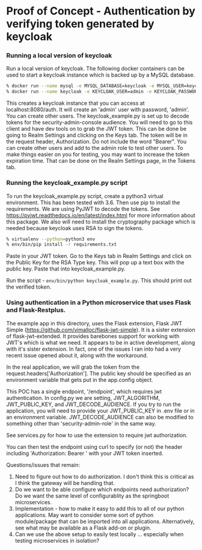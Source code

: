 # Proof of Concept - Authentication by verifying token generated by keycloak

### Running a local version of keycloak
Run a local version of keycloak. The following docker containers can be used to start a keycloak instance which is backed
up by a MySQL database.

```bash
% docker run --name mysql -e MYSQL_DATABASE=keycloak -e MYSQL_USER=keycloak -e MYSQL_PASSWORD=password -e MYSQL_ROOT_PASSWORD=root_password -p 3306:3306 -d mysql
% docker run --name keycloak -e KEYCLOAK_USER=admin -e KEYCLOAK_PASSWORD=admin -p 8080:8080 --link mysql:mysql jboss/keycloak-mysql
```
This creates a keycloak instance that you can access at localhost:8080/auth. It will create an 'admin' user with password, 'admin'.
You can create other users. The keycloak_example.py is set up to decode tokens for the security-admin-console audience. You will
need to go to this client and have dev tools on to grab the JWT token. This can be done be going to Realm Settings and clicking on the Keys
tab. The token will be in the request header, Authorization. Do not include the word "Bearer". You can create other users and add to
the admin role to test other users. To make things easier on you for testing, you may want to increase the token 
expiration time. That can be done on the Realm Settings page, in the Tokens tab.


### Running the keycloak_example.py script

To run the keycloak_example.py script, create a python3 virtual environment. This has been tested with 3.6. Then use pip to 
install the requirements. We are using PyJWT to decode the tokens. See https://pyjwt.readthedocs.io/en/latest/index.html
for more information about this package. We also will need to install the cryptography package which is 
needed because keycloak uses RSA to sign the tokens. 


```bash
% virtualenv --python=python3 env
% env/bin/pip install -r requirements.txt
```

Paste in your JWT token. Go to the Keys tab in Realm Settings and click on the Public Key for the RSA Type key. This will 
pop up a text box with the public key. Paste that into keycloak_example.py.

Run the script - ```env/bin/python keycloak_example.py```. This should print out the verified token.


### Using authentication in a Python microservice that uses Flask and Flask-Restplus.

The example app in this directory, uses the Flask extension, Flask JWT Simple (https://github.com/vimalloc/flask-jwt-simple).
It is a sister extension of flask-jwt-extended. It provides barebones support for working with JWT's which is what we need.
It appears to be in active development, along with it's sister extension. In fact, one of the issues I ran into had a very
recent issue opened about it, along with the workaround.

In the real application, we will grab the token from the request.headers['Authorization']. The public key should be specified
as an environment variable that gets put in the app.config object. 

This POC has a single endpoint, '/endpoint', which requires jwt authentication. In config.py we are setting, JWT_ALGORITHM, 
JWT_PUBLIC_KEY, and JWT_DECODE_AUDIENCE. If you try to run the application, you will need to provide your JWT_PUBLIC_KEY 
in .env file or in an environment variable. JWT_DECODE_AUDIENCE can also be modified to something other than 
'security-admin-role' in the same way.

See services.py for how to use the extension to require jwt authorization.

You can then test the endpoint using curl to specify (or not) the header including 'Authorization: Bearer ' with your
JWT token inserted.


Questions/issues that remain:
1. Need to figure out how to do authorization. I don't think this is critical as I think the gateway will be handling that.
1. Do we want to be able configure which endpoints need authorization? Do we want the same level of configurablity as
the springboot microservices.
2. Implementation - how to make it easy to add this to all of our python applications. May want to consider some sort
of python module/package that can be imported into all applications. Alternatively, see what may be available as a Flask add-on
or plugin.
3. Can we use the above setup to easily test locally ... especially when testing microservices in isolation?